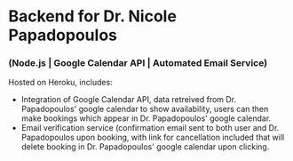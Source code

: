 # Backend for Dr. Nicole Papadopoulos
### (Node.js | Google Calendar API | Automated Email Service)

Hosted on Heroku, includes:
* Integration of Google Calendar API, data retreived from Dr. Papadopoulos' google calendar to show availability, users can then make bookings which appear in Dr. Papadopoulos' google calendar. 
* Email verification service (confirmation email sent to both user and Dr. Papadopoulos upon booking, with link for cancellation included that will delete booking in Dr. Papadopoulos' google calendar upon clicking.
